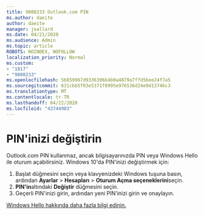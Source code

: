 ```yaml
---
title: 9000233 Outlook.com PIN
ms.author: daeite
author: daeite
manager: joallard
ms.date: 04/21/2020
ms.audience: Admin
ms.topic: article
ROBOTS: NOINDEX, NOFOLLOW
localization_priority: Normal
ms.custom:
- "1817"
- "9000233"
ms.openlocfilehash: 5b859967d9336306b4b0a4879a7ffd5bee24f7a5
ms.sourcegitcommit: 631cbb5f03e5371f0995e976536d24e9d13746c3
ms.translationtype: MT
ms.contentlocale: tr-TR
ms.lasthandoff: 04/22/2020
ms.locfileid: "43744903"
---
```

# <a name="change-your-pin"></a>PIN'inizi değiştirin

Outlook.com PIN kullanmaz, ancak bilgisayarınızda PIN veya Windows Hello ile oturum açabilirsiniz. Windows 10'da PIN'inizi değiştirmek için:

1. Başlat düğmesini seçin veya klavyenizdeki Windows tuşuna basın, ardından **Ayarlar** > **Hesapları** > **Oturum Açma seçeneklerini**seçin.
2. **PIN'in**altındaki **Değiştir** düğmesini seçin.
3. Geçerli PIN'inizi girin, ardından yeni PIN'inizi girin ve onaylayın.

[Windows Hello hakkında daha fazla bilgi edinin.](https://support.microsoft.com/help/17215/)